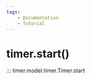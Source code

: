 ```yaml
---
tags:
    - Documentation
    - Tutorial
---
```


# timer.start()

::: timer.model.timer.Timer.start
